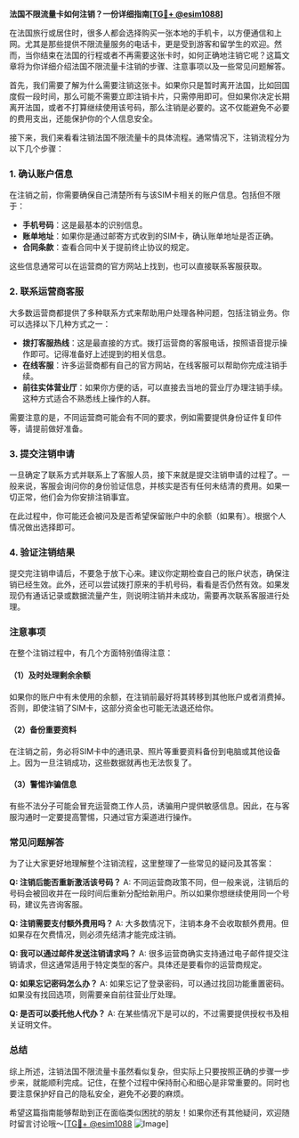**法国不限流量卡如何注销？一份详细指南[[TG💪+ @esim1088](https://t.me/s/esim1088)]**

在法国旅行或居住时，很多人都会选择购买一张本地的手机卡，以方便通信和上网。尤其是那些提供不限流量服务的电话卡，更是受到游客和留学生的欢迎。然而，当你结束在法国的行程或者不再需要这张卡时，如何正确地注销它呢？这篇文章将为你详细介绍法国不限流量卡注销的步骤、注意事项以及一些常见问题解答。

首先，我们需要了解为什么需要注销这张卡。如果你只是暂时离开法国，比如回国度假一段时间，那么可能不需要立即注销卡片，只需停用即可。但如果你决定长期离开法国，或者不打算继续使用该号码，那么注销是必要的。这不仅能避免不必要的费用支出，还能保护你的个人信息安全。

接下来，我们来看看注销法国不限流量卡的具体流程。通常情况下，注销流程分为以下几个步骤：

### 1. 确认账户信息

在注销之前，你需要确保自己清楚所有与该SIM卡相关的账户信息。包括但不限于：

- **手机号码**：这是最基本的识别信息。
- **账单地址**：如果你是通过邮寄方式收到的SIM卡，确认账单地址是否正确。
- **合同条款**：查看合同中关于提前终止协议的规定。

这些信息通常可以在运营商的官方网站上找到，也可以直接联系客服获取。

### 2. 联系运营商客服

大多数运营商都提供了多种联系方式来帮助用户处理各种问题，包括注销业务。你可以选择以下几种方式之一：

- **拨打客服热线**：这是最直接的方式。拨打运营商的客服电话，按照语音提示操作即可。记得准备好上述提到的相关信息。
- **在线客服**：许多运营商都有自己的官方网站，在线客服可以帮助你完成注销手续。
- **前往实体营业厅**：如果你方便的话，可以直接去当地的营业厅办理注销手续。这种方式适合不熟悉线上操作的人群。

需要注意的是，不同运营商可能会有不同的要求，例如需要提供身份证件复印件等，请提前做好准备。

### 3. 提交注销申请

一旦确定了联系方式并联系上了客服人员，接下来就是提交注销申请的过程了。一般来说，客服会询问你的身份验证信息，并核实是否有任何未结清的费用。如果一切正常，他们会为你安排注销事宜。

在此过程中，你可能还会被问及是否希望保留账户中的余额（如果有）。根据个人情况做出选择即可。

### 4. 验证注销结果

提交完注销申请后，不要急于放下心来。建议你定期检查自己的账户状态，确保注销已经生效。此外，还可以尝试拨打原来的手机号码，看看是否仍然有效。如果发现仍有通话记录或数据流量产生，则说明注销并未成功，需要再次联系客服进行处理。

### 注意事项

在整个注销过程中，有几个方面特别值得注意：

#### （1）及时处理剩余余额

如果你的账户中有未使用的余额，在注销前最好将其转移到其他账户或者消费掉。否则，即使注销了SIM卡，这部分资金也可能无法退还给你。

#### （2）备份重要资料

在注销之前，务必将SIM卡中的通讯录、照片等重要资料备份到电脑或其他设备上。因为一旦注销成功，这些数据就再也无法恢复了。

#### （3）警惕诈骗信息

有些不法分子可能会冒充运营商工作人员，诱骗用户提供敏感信息。因此，在与客服沟通时一定要提高警惕，只通过官方渠道进行操作。

### 常见问题解答

为了让大家更好地理解整个注销流程，这里整理了一些常见的疑问及其答案：

**Q: 注销后能否重新激活该号码？**
A: 不同运营商政策不同，但一般来说，注销后的号码会被回收并在一段时间后重新分配给新用户。所以如果你想继续使用同一个号码，建议先咨询客服。

**Q: 注销需要支付额外费用吗？**
A: 大多数情况下，注销本身不会收取额外费用。但如果存在欠费情况，则必须先结清才能完成注销。

**Q: 我可以通过邮件发送注销请求吗？**
A: 很多运营商确实支持通过电子邮件提交注销请求，但这通常适用于特定类型的客户。具体还是要看你的运营商规定。

**Q: 如果忘记密码怎么办？**
A: 如果忘记了登录密码，可以通过找回功能重置密码。如果没有找回选项，则需要亲自前往营业厅处理。

**Q: 是否可以委托他人代办？**
A: 在某些情况下是可以的，不过需要提供授权书及相关证明文件。

### 总结

综上所述，注销法国不限流量卡虽然看似复杂，但实际上只要按照正确的步骤一步步来，就能顺利完成。记住，在整个过程中保持耐心和细心是非常重要的。同时也要注意保护好自己的隐私安全，避免不必要的麻烦。

希望这篇指南能够帮助到正在面临类似困扰的朋友！如果你还有其他疑问，欢迎随时留言讨论哦～[[TG💪+ @esim1088](https://t.me/s/esim1088) ![Image](https://i.postimg.cc/4NQfJmqS/Snipaste-2025-05-13-00-14-12.png)]